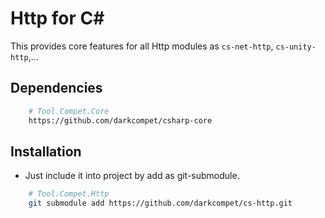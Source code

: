 # Http for C#

This provides core features for all Http modules as `cs-net-http`, `cs-unity-http`,...


## Dependencies

```bash
	# Tool.Compet.Core
	https://github.com/darkcompet/csharp-core
```


## Installation

- Just include it into project by add as git-submodule.
	
```bash
	# Tool.Compet.Http
	git submodule add https://github.com/darkcompet/cs-http.git
```
